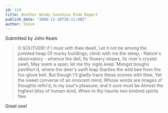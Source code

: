 ```yaml
---
id: 119
title: Another Windy Sunshine Ride Report
publish_date: "2006-11-10T20:11:00Z"
author: Steve
---
```

Submitted by John Keats

> O SOLITUDE! if I must with thee dwell,
> Let it not be among the jumbled heap
> Of murky buildings; climb with me the steep,-
> Nature's observatory - whence the dell,
> Its flowery slopes, its river's crystal swell,
> May seem a span; let me thy vigils keep
> 'Mongst boughs pavillion'd, where the deer's swift leap
> Startles the wild bee from the fox-glove bell.
> But though I'll gladly trace these scenes with thee,
> Yet the sweet converse of an innocent mind,
> Whose words are images of thoughts refin'd,
> Is my soul's pleasure; and it sure must be
> Almost the highest bliss of human-kind,
> When to thy haunts two kindred spirits flee.

Great one!
